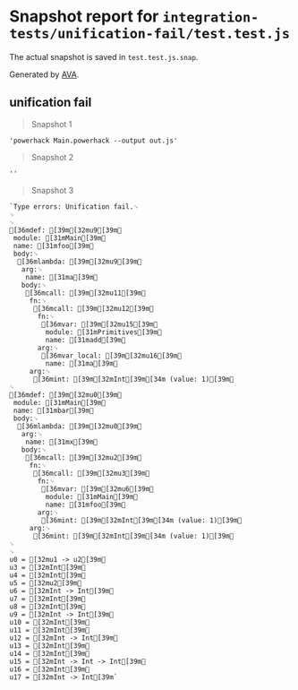 # Snapshot report for `integration-tests/unification-fail/test.test.js`

The actual snapshot is saved in `test.test.js.snap`.

Generated by [AVA](https://avajs.dev).

## unification fail

> Snapshot 1

    'powerhack Main.powerhack --output out.js'

> Snapshot 2

    ''

> Snapshot 3

    `Type errors: Unification fail.␊
    ␊
    ␊
    [36mdef: [39m[32mu9[39m␊
     module: [31mMain[39m␊
     name: [31mfoo[39m␊
     body:␊
      [36mlambda: [39m[32mu9[39m␊
       arg:␊
        name: [31ma[39m␊
       body:␊
        [36mcall: [39m[32mu11[39m␊
         fn:␊
          [36mcall: [39m[32mu12[39m␊
           fn:␊
            [36mvar: [39m[32mu15[39m␊
             module: [31mPrimitives[39m␊
             name: [31madd[39m␊
           arg:␊
            [36mvar_local: [39m[32mu16[39m␊
             name: [31ma[39m␊
         arg:␊
          [36mint: [39m[32mInt[39m[34m (value: 1)[39m␊
    ␊
    [36mdef: [39m[32mu0[39m␊
     module: [31mMain[39m␊
     name: [31mbar[39m␊
     body:␊
      [36mlambda: [39m[32mu0[39m␊
       arg:␊
        name: [31mx[39m␊
       body:␊
        [36mcall: [39m[32mu2[39m␊
         fn:␊
          [36mcall: [39m[32mu3[39m␊
           fn:␊
            [36mvar: [39m[32mu6[39m␊
             module: [31mMain[39m␊
             name: [31mfoo[39m␊
           arg:␊
            [36mint: [39m[32mInt[39m[34m (value: 1)[39m␊
         arg:␊
          [36mint: [39m[32mInt[39m[34m (value: 1)[39m␊
    ␊
    ␊
    u0 = [32mu1 -> u2[39m␊
    u3 = [32mInt[39m␊
    u4 = [32mInt[39m␊
    u5 = [32mu2[39m␊
    u6 = [32mInt -> Int[39m␊
    u7 = [32mInt[39m␊
    u8 = [32mInt[39m␊
    u9 = [32mInt -> Int[39m␊
    u10 = [32mInt[39m␊
    u11 = [32mInt[39m␊
    u12 = [32mInt -> Int[39m␊
    u13 = [32mInt[39m␊
    u14 = [32mInt[39m␊
    u15 = [32mInt -> Int -> Int[39m␊
    u16 = [32mInt[39m␊
    u17 = [32mInt -> Int[39m`
